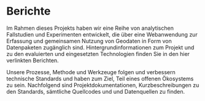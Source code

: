 # Berichte

Im Rahmen dieses Projekts haben wir eine Reihe von analytischen Fallstudien und Experimenten entwickelt, die über eine Webanwendung zur Erfassung und gemeinsamen Nutzung von Geodaten in Form von Datenpaketen zugänglich sind. Hintergrundinformationen zum Projekt und zu den evaluierten und eingesetzten Technologien finden Sie in den hier verlinkten Berichten.

Unsere Prozesse, Methode und Werkzeuge folgen und verbessern technische Standards und haben zum Ziel, Teil eines offenen Ökosystems zu sein. Nachfolgend sind Projektdokumentationen, Kurzbeschreibungen zu den Standards, sämtliche Quellcodes und und Datenquellen zu finden.

<br>
